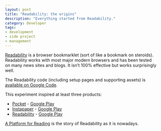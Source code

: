 ```yaml
---
layout: post
title: "Readability: the origins"
description: "Everything started from Readability."
category: Developer
tags:
- development
- side project
- management
---
```


[Readability](http://lab.arc90.com/2009/03/02/readability/) is a browser bookmarklet (sort of like a bookmark on steroids). Readability works with most major modern browsers and has been tested on many news sites and blogs. It isn’t 100% effective but works surprisingly well.

The Readability code (including setup pages and supporting assets) is [available on Google Code](http://code.google.com/p/arc90labs-readability/).

This experiment inspired at least three products:

* [Pocket](https://getpocket.com/) -  [Google Play](https://play.google.com/store/apps/details?id=com.ideashower.readitlater.pro)
* [Instapaper](https://www.instapaper.com/) - [Google Play](https://play.google.com/store/apps/details?id=com.instapaper.android)
* [Readability](https://www.readability.com/) - [Google Play](https://play.google.com/store/apps/details?id=com.readability)

[A Platform for Reading](http://www.teehanlax.com/story/readability/) is the story of Readability as it is nowadays.


